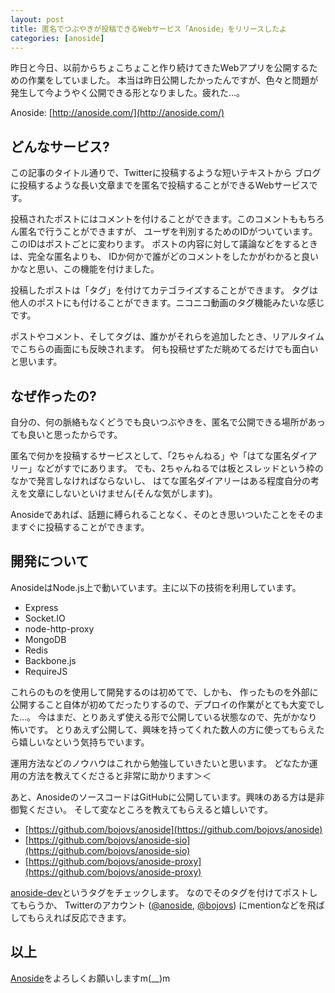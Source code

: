 ```yaml
---
layout: post
title: 匿名でつぶやきが投稿できるWebサービス「Anoside」をリリースしたよ
categories: [anoside]
---
```


昨日と今日、以前からちょこちょこと作り続けてきたWebアプリを公開するための作業をしていました。
本当は昨日公開したかったんですが、色々と問題が発生して今ようやく公開できる形となりました。疲れた…。

Anoside: [http://anoside.com/](http://anoside.com/)

どんなサービス?
------------------

この記事のタイトル通りで、Twitterに投稿するような短いテキストから
ブログに投稿するような長い文章までを匿名で投稿することができるWebサービスです。

投稿されたポストにはコメントを付けることができます。このコメントももちろん匿名で行うことができますが、
ユーザを判別するためのIDがついています。このIDはポストごとに変わります。
ポストの内容に対して議論などをするときは、完全な匿名よりも、
IDか何かで誰がどのコメントをしたかがわかると良いかなと思い、この機能を付けました。

投稿したポストは「タグ」を付けてカテゴライズすることができます。
タグは他人のポストにも付けることができます。ニコニコ動画のタグ機能みたいな感じです。

ポストやコメント、そしてタグは、誰かがそれらを追加したとき、リアルタイムでこちらの画面にも反映されます。
何も投稿せずただ眺めてるだけでも面白いと思います。

なぜ作ったの?
------------------

自分の、何の脈絡もなくどうでも良いつぶやきを、匿名で公開できる場所があっても良いと思ったからです。

匿名で何かを投稿するサービスとして、「2ちゃんねる」や「はてな匿名ダイアリー」などがすでにあります。
でも、2ちゃんねるでは板とスレッドという枠のなかで発言しなければならないし、
はてな匿名ダイアリーはある程度自分の考えを文章にしないといけません(そんな気がします)。

Anosideであれば、話題に縛られることなく、そのとき思いついたことをそのまますぐに投稿することができます。

開発について
------------------

AnosideはNode.js上で動いています。主に以下の技術を利用しています。

* Express
* Socket.IO
* node-http-proxy
* MongoDB
* Redis
* Backbone.js
* RequireJS

これらのものを使用して開発するのは初めてで、しかも、
作ったものを外部に公開すること自体が初めてだったりするので、デプロイの作業がとても大変でした…。
今はまだ、とりあえず使える形で公開している状態なので、先がかなり怖いです。
とりあえず公開して、興味を持ってくれた数人の方に使ってもらえたら嬉しいなという気持ちでいます。

運用方法などのノウハウはこれから勉強していきたいと思います。
どなたか運用の方法を教えてくださると非常に助かります＞＜

あと、AnosideのソースコードはGitHubに公開しています。興味のある方は是非御覧ください。
そして変なところを教えてもらえると嬉しいです。

* [https://github.com/bojovs/anoside](https://github.com/bojovs/anoside)
* [https://github.com/bojovs/anoside-sio](https://github.com/bojovs/anoside-sio)
* [https://github.com/bojovs/anoside-proxy](https://github.com/bojovs/anoside-proxy)

[anoside-dev](http://anoside.com/t/anoside-dev)というタグをチェックします。
なのでそのタグを付けてポストしてもらうか、
Twitterのアカウント ([@anoside](https://twitter.com/anoside), [@bojovs](https://twitter.com/bojovs)) 
にmentionなどを飛ばしてもらえれば反応できます。

以上
------------------

[Anoside](http://anoside.com/)をよろしくお願いしますm(__)m